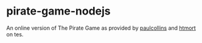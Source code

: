 # pirate-game-nodejs

An online version of The Pirate Game as provided by <a href=https://www.tes.com/teaching-resource/the-pirate-game-end-of-term-activity-6258063>paulcollins</a> and <a href="https://www.tes.com/teaching-resource/the-pirate-game-square-picker-6437335">htmort</a> on tes.
